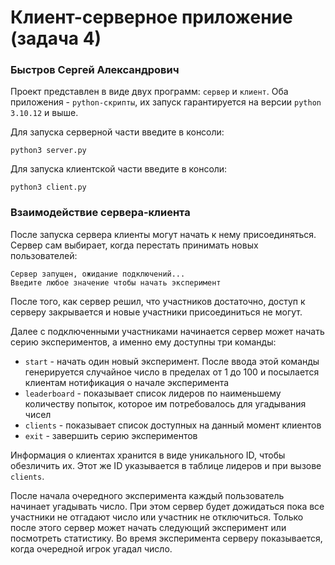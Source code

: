 # Клиент-серверное приложение (задача 4)
### Быстров Сергей Александрович

Проект представлен в виде двух программ: `сервер` и `клиент`. Оба приложения - `python-скрипты`, их запуск гарантируется на версии `python 3.10.12` и выше.

Для запуска серверной части введите в консоли:
```
python3 server.py
```

Для запуска клиентской части введите в консоли:
```
python3 client.py
```

### Взаимодействие сервера-клиента
После запуска сервера клиенты могут начать к нему присоединяться. Сервер сам выбирает, когда перестать принимать новых пользователей:
```
Сервер запущен, ожидание подключений...
Введите любое значение чтобы начать эксперимент
```
После того, как сервер решил, что участников достаточно, доступ к серверу закрывается и новые участники присоединиться не могут.

Далее с подключенными участниками начинается сервер может начать серию экспериментов, а именно ему доступны три команды:
- `start` - начать один новый эксперимент. После ввода этой команды генерируется случайное число в пределах от 1 до 100 и посылается клиентам нотификация о начале эксперимента
- `leaderboard` - показывает список лидеров по наименьшему количеству попыток, которое им потребовалось для угадывания чисел
- `clients` - показывает список доступных на данный момент клиентов
- `exit` - завершить серию экспериментов

Информация о клиентах хранится в виде уникального ID, чтобы обезличить их. Этот же ID указывается в таблице лидеров и при вызове `clients`.

После начала очередного эксперимента каждый пользователь начинает угадывать число. При этом сервер будет дожидаться пока все участники не отгадают число или участник не отключиться. Только после этого сервер может начать следующий эксперимент или посмотреть статистику. Во время эксперимента серверу показывается, когда очередной игрок угадал число.
